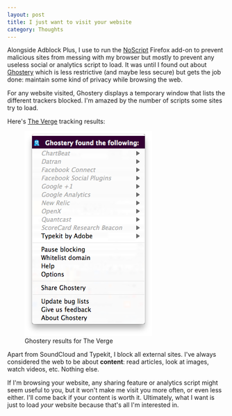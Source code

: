 ```yaml
---
layout: post
title: I just want to visit your website
category: Thoughts
---
```


Alongside Adblock Plus, I use to run the [NoScript](https://addons.mozilla.org/en-US/firefox/addon/noscript/) Firefox add-on to prevent malicious sites from messing with my browser but mostly to prevent any useless social or analytics script to load. It was until I found out about [Ghostery](https://addons.mozilla.org/en-US/firefox/addon/ghostery/) which is less restrictive (and maybe less secure) but gets the job done: maintain some kind of privacy while browsing the web.

For any website visited, Ghostery displays a temporary window that lists the different trackers blocked. I'm amazed by the number of scripts some sites try to load.

Here's [The Verge](http://www.theverge.com/) tracking results:

<figure>
<img alt="Ghostery results for The Verge" src="/i/ghostery-the-verge.png"><br>
<figcaption>Ghostery results for The Verge</figcaption>
</figure> 

Apart from SoundCloud and Typekit, I block all external sites. I've always considered the web to be about **content**: read articles, look at images, watch videos, etc. Nothing else.

If I'm browsing your website, any sharing feature or analytics script might seem useful to you, but it won't make me visit you more often, or even less either. I'll come back if your content is worth it. Ultimately, what I want is just to load *your* website because that's all I'm interested in.
